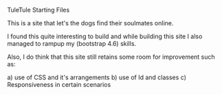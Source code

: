 TuleTule Starting Files

This is a site that let's the dogs find their soulmates online.

I found this quite interesting to build and while building this site I also managed to rampup my (bootstrap 4.6) skills.

Also, I do think that this site still retains some room for improvement such as:

a) use of CSS and it's arrangements
b) use of Id and classes
c) Responsiveness in certain scenarios